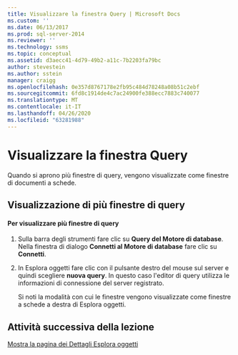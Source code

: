 ```yaml
---
title: Visualizzare la finestra Query | Microsoft Docs
ms.custom: ''
ms.date: 06/13/2017
ms.prod: sql-server-2014
ms.reviewer: ''
ms.technology: ssms
ms.topic: conceptual
ms.assetid: d3aecc41-4d79-49b2-a11c-7b2203fa79bc
author: stevestein
ms.author: sstein
manager: craigg
ms.openlocfilehash: 0e357d8767178e2fb95c484d78248a08b51c2ebf
ms.sourcegitcommit: 6fd8c1914de4c7ac24900fe388ecc7883c740077
ms.translationtype: MT
ms.contentlocale: it-IT
ms.lasthandoff: 04/26/2020
ms.locfileid: "63281988"
---
```

# <a name="display-the-query-window"></a>Visualizzare la finestra Query
  Quando si aprono più finestre di query, vengono visualizzate come finestre di documenti a schede.  
  
## <a name="viewing-multiple-query-windows"></a>Visualizzazione di più finestre di query  
  
#### <a name="to-view-multiple-query-windows"></a>Per visualizzare più finestre di query  
  
1.  Sulla barra degli strumenti fare clic su **Query del Motore di database**. Nella finestra di dialogo **Connetti al Motore di database** fare clic su **Connetti**.  
  
2.  In Esplora oggetti fare clic con il pulsante destro del mouse sul server e quindi scegliere **nuova query**. In questo caso l'editor di query utilizza le informazioni di connessione del server registrato.  
  
     Si noti la modalità con cui le finestre vengono visualizzate come finestre a schede a destra di Esplora oggetti.  
  
## <a name="next-task-in-lesson"></a>Attività successiva della lezione  
 [Mostra la pagina dei Dettagli Esplora oggetti](lesson-1-5-show-the-object-explorer-details-page.md)  
  
  
